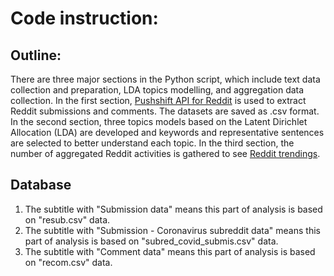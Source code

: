 # Code instruction: 

## Outline: 
There are three major sections in the Python script, which include text data collection and preparation, LDA topics modelling, and aggregation data collection. In the first section, [Pushshift API for Reddit](https://pushshift.io/api-parameters/) is used to extract Reddit submissions and comments. The datasets are saved as .csv format. In the second section, three topics models based on the Latent Dirichlet Allocation (LDA) are developed and keywords and representative sentences are selected to better understand each topic. In the third section, the number of aggregated Reddit activities is gathered to see [Reddit trendings](https://pushshift.io/).

## Database
1. The subtitle with "Submission data" means this part of analysis is based on "resub.csv" data.
2. The subtitle with "Submission - Coronavirus subreddit data" means this part of analysis is based on "subred_covid_submis.csv" data.
3. The subtitle with "Comment data" means this part of analysis is based on "recom.csv" data.

